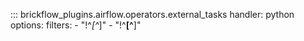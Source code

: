 
::: brickflow_plugins.airflow.operators.external_tasks
    handler: python
    options:
        filters:
            - "!^_[^_]"
            - "!^__[^__]"
